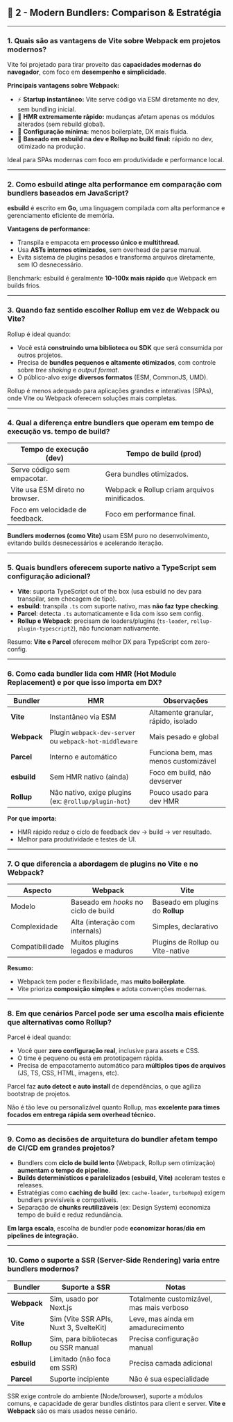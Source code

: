 ## 📁 2 - Modern Bundlers: Comparison & Estratégia

---

### 1. **Quais são as vantagens de Vite sobre Webpack em projetos modernos?**

Vite foi projetado para tirar proveito das **capacidades modernas do navegador**, com foco em **desempenho e simplicidade**.

**Principais vantagens sobre Webpack:**

* ⚡ **Startup instantâneo:** Vite serve código via ESM diretamente no dev, sem bundling inicial.
* 🔄 **HMR extremamente rápido:** mudanças afetam apenas os módulos alterados (sem rebuild global).
* 🧩 **Configuração mínima:** menos boilerplate, DX mais fluida.
* 🔧 **Baseado em esbuild na dev e Rollup no build final:** rápido no dev, otimizado na produção.

Ideal para SPAs modernas com foco em produtividade e performance local.

---

### 2. **Como esbuild atinge alta performance em comparação com bundlers baseados em JavaScript?**

**esbuild** é escrito em **Go**, uma linguagem compilada com alta performance e gerenciamento eficiente de memória.

**Vantagens de performance:**

* Transpila e empacota em **processo único e multithread**.
* Usa **ASTs internos otimizados**, sem overhead de parse manual.
* Evita sistema de plugins pesados e transforma arquivos diretamente, sem IO desnecessário.

Benchmark: esbuild é geralmente **10–100x mais rápido** que Webpack em builds frios.

---

### 3. **Quando faz sentido escolher Rollup em vez de Webpack ou Vite?**

Rollup é ideal quando:

* Você está **construindo uma biblioteca ou SDK** que será consumida por outros projetos.
* Precisa de **bundles pequenos e altamente otimizados**, com controle sobre *tree shaking* e *output format*.
* O público-alvo exige **diversos formatos** (ESM, CommonJS, UMD).

Rollup é menos adequado para aplicações grandes e interativas (SPAs), onde Vite ou Webpack oferecem soluções mais completas.

---

### 4. **Qual a diferença entre bundlers que operam em tempo de execução vs. tempo de build?**

| **Tempo de execução (dev)**     | **Tempo de build (prod)**                    |
| ------------------------------- | -------------------------------------------- |
| Serve código sem empacotar.     | Gera bundles otimizados.                     |
| Vite usa ESM direto no browser. | Webpack e Rollup criam arquivos minificados. |
| Foco em velocidade de feedback. | Foco em performance final.                   |

**Bundlers modernos (como Vite)** usam ESM puro no desenvolvimento, evitando builds desnecessários e acelerando iteração.

---

### 5. **Quais bundlers oferecem suporte nativo a TypeScript sem configuração adicional?**

* **Vite**: suporta TypeScript out of the box (usa esbuild no dev para transpilar, sem checagem de tipo).
* **esbuild**: transpila `.ts` com suporte nativo, mas **não faz type checking**.
* **Parcel**: detecta `.ts` automaticamente e lida com isso sem config.
* **Rollup e Webpack**: precisam de loaders/plugins (`ts-loader`, `rollup-plugin-typescript2`), não funcionam nativamente.

Resumo: **Vite e Parcel** oferecem melhor DX para TypeScript com zero-config.

---

### 6. **Como cada bundler lida com HMR (Hot Module Replacement) e por que isso importa em DX?**

| Bundler     | HMR                                                     | Observações                          |
| ----------- | ------------------------------------------------------- | ------------------------------------ |
| **Vite**    | Instantâneo via ESM                                     | Altamente granular, rápido, isolado  |
| **Webpack** | Plugin `webpack-dev-server` ou `webpack-hot-middleware` | Mais pesado e global                 |
| **Parcel**  | Interno e automático                                    | Funciona bem, mas menos customizável |
| **esbuild** | Sem HMR nativo (ainda)                                  | Foco em build, não devserver         |
| **Rollup**  | Não nativo, exige plugins (ex: `@rollup/plugin-hot`)    | Pouco usado para dev HMR             |

**Por que importa:**

* HMR rápido reduz o ciclo de feedback dev → build → ver resultado.
* Melhor para produtividade e testes de UI.

---

### 7. **O que diferencia a abordagem de plugins no Vite e no Webpack?**

| Aspecto         | **Webpack**                          | **Vite**                         |
| --------------- | ------------------------------------ | -------------------------------- |
| Modelo          | Baseado em *hooks* no ciclo de build | Baseado em plugins do **Rollup** |
| Complexidade    | Alta (interação com internals)       | Simples, declarativo             |
| Compatibilidade | Muitos plugins legados e maduros     | Plugins de Rollup ou Vite-native |

**Resumo:**

* Webpack tem poder e flexibilidade, mas **muito boilerplate**.
* Vite prioriza **composição simples** e adota convenções modernas.

---

### 8. **Em que cenários Parcel pode ser uma escolha mais eficiente que alternativas como Rollup?**

Parcel é ideal quando:

* Você quer **zero configuração real**, inclusive para assets e CSS.
* O time é pequeno ou está em prototipagem rápida.
* Precisa de empacotamento automático para **múltiplos tipos de arquivos** (JS, TS, CSS, HTML, imagens, etc).

Parcel faz **auto detect e auto install** de dependências, o que agiliza bootstrap de projetos.

Não é tão leve ou personalizável quanto Rollup, mas **excelente para times focados em entrega rápida sem overhead técnico.**

---

### 9. **Como as decisões de arquitetura do bundler afetam tempo de CI/CD em grandes projetos?**

* Bundlers com **ciclo de build lento** (Webpack, Rollup sem otimização) **aumentam o tempo de pipeline**.
* **Builds determinísticos e paralelizados (esbuild, Vite)** aceleram testes e releases.
* Estratégias como **caching de build** (ex: `cache-loader`, `turboRepo`) exigem bundlers previsíveis e compatíveis.
* Separação de **chunks reutilizáveis** (ex: Design System) economiza tempo de build e reduz redundância.

**Em larga escala**, escolha de bundler pode **economizar horas/dia em pipelines de integração.**

---

### 10. **Como o suporte a SSR (Server-Side Rendering) varia entre bundlers modernos?**

| Bundler     | Suporte a SSR                          | Notas                                     |
| ----------- | -------------------------------------- | ----------------------------------------- |
| **Webpack** | Sim, usado por Next.js                 | Totalmente customizável, mas mais verboso |
| **Vite**    | Sim (Vite SSR APIs, Nuxt 3, SvelteKit) | Leve, mas ainda em amadurecimento         |
| **Rollup**  | Sim, para bibliotecas ou SSR manual    | Precisa configuração manual               |
| **esbuild** | Limitado (não foca em SSR)             | Precisa camada adicional                  |
| **Parcel**  | Suporte incipiente                     | Não é sua especialidade                   |

SSR exige controle do ambiente (Node/browser), suporte a módulos comuns, e capacidade de gerar bundles distintos para client e server. **Vite e Webpack** são os mais usados nesse cenário.